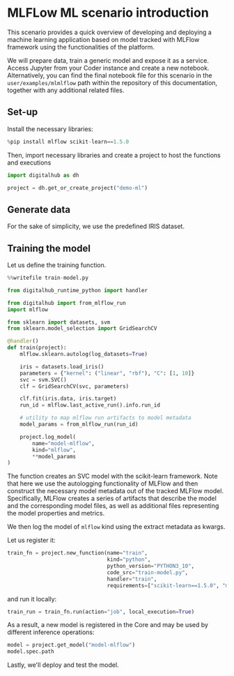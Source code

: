 # MLFLow ML scenario introduction

This scenario provides a quick overview of developing and deploying a machine learning application based on model tracked with MLFlow framework using the functionalities of the platform.

We will prepare data, train a generic model and expose it as a service. Access Jupyter from your Coder instance and create a new notebook. Alternatively, you can find the final notebook file for this scenario in the `user/examples/mlmlflow` path within the repository of this documentation, together with any additional related files.

## Set-up

Install the necessary libraries:

``` python
%pip install mlflow scikit-learn==1.5.0
```

Then, import necessary libraries and create a project to host the functions and executions

```python
import digitalhub as dh

project = dh.get_or_create_project("demo-ml")
```

## Generate data

For the sake of simplicity, we use the predefined IRIS dataset.

## Training the model

Let us define the training function.

``` python
%%writefile train-model.py

from digitalhub_runtime_python import handler

from digitalhub import from_mlflow_run
import mlflow

from sklearn import datasets, svm
from sklearn.model_selection import GridSearchCV

@handler()
def train(project):
    mlflow.sklearn.autolog(log_datasets=True)

    iris = datasets.load_iris()
    parameters = {"kernel": ("linear", "rbf"), "C": [1, 10]}
    svc = svm.SVC()
    clf = GridSearchCV(svc, parameters)

    clf.fit(iris.data, iris.target)
    run_id = mlflow.last_active_run().info.run_id

    # utility to map mlflow run artifacts to model metadata
    model_params = from_mlflow_run(run_id)

    project.log_model(
        name="model-mlflow",
        kind="mlflow",
        **model_params
)
```

The function creates an SVC model with the scikit-learn framework. Note that here
we use the autologging functionality of MLFlow and then construct the necessary model metadata out of the tracked MLFlow model.
Specifically, MLFlow creates a series of artifacts that describe the model and the corresponding model files, as well as additional files representing the model properties and metrics.

We then log the model of ``mlflow`` kind using the extract metadata as kwargs.

Let us register it:

``` python
train_fn = project.new_function(name="train",
                                kind="python",
                                python_version="PYTHON3_10",
                                code_src="train-model.py",
                                handler="train",
                                requirements=["scikit-learn==1.5.0", "mlflow==2.15.1"])
```

and run it locally:

``` python
train_run = train_fn.run(action="job", local_execution=True)
```

As a result, a new model is registered in the Core and may be used by different inference operations:

```python
model = project.get_model("model-mlflow")
model.spec.path
```

Lastly, we'll deploy and test the model.
